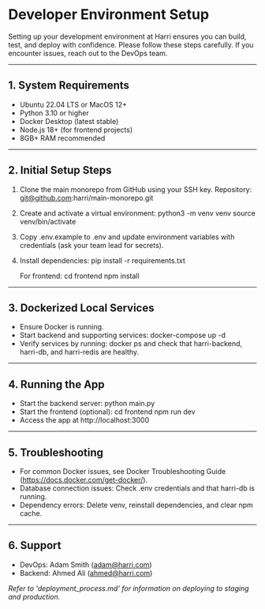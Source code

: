# Developer Environment Setup

Setting up your development environment at Harri ensures you can build, test, and deploy with confidence.
Please follow these steps carefully. If you encounter issues, reach out to the DevOps team.

---

## 1. System Requirements

- Ubuntu 22.04 LTS or MacOS 12+
- Python 3.10 or higher
- Docker Desktop (latest stable)
- Node.js 18+ (for frontend projects)
- 8GB+ RAM recommended

---

## 2. Initial Setup Steps

1. Clone the main monorepo from GitHub using your SSH key.
   Repository: git@github.com:harri/main-monorepo.git

2. Create and activate a virtual environment:
      python3 -m venv venv
      source venv/bin/activate

3. Copy .env.example to .env and update environment variables with credentials (ask your team lead for secrets).

4. Install dependencies:
      pip install -r requirements.txt

   For frontend:
      cd frontend
      npm install

---

## 3. Dockerized Local Services

- Ensure Docker is running.
- Start backend and supporting services:
      docker-compose up -d
- Verify services by running:
      docker ps
  and check that harri-backend, harri-db, and harri-redis are healthy.

---

## 4. Running the App

- Start the backend server:
      python main.py
- Start the frontend (optional):
      cd frontend
      npm run dev
- Access the app at http://localhost:3000

---

## 5. Troubleshooting

- For common Docker issues, see Docker Troubleshooting Guide (https://docs.docker.com/get-docker/).
- Database connection issues: Check .env credentials and that harri-db is running.
- Dependency errors: Delete venv, reinstall dependencies, and clear npm cache.

---

## 6. Support

- DevOps: Adam Smith (adam@harri.com)
- Backend: Ahmed Ali (ahmed@harri.com)

*Refer to 'deployment_process.md' for information on deploying to staging and production.*
